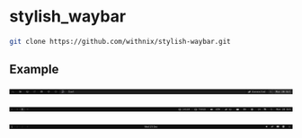 # stylish_waybar

```sh
git clone https://github.com/withnix/stylish-waybar.git
```

## Example

![Example](https://github.com/withnix/stylish-waybar/blob/main/assets/river.png)

![Example](https://github.com/withnix/stylish-waybar/blob/main/assets/sway.png)

![Example](https://github.com/withnix/stylish-waybar/blob/main/assets/sway-gnome.png)
